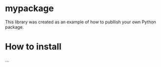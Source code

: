 # mypackage
This library was created as an example of how to publlish your own Python package.

# How to install
...